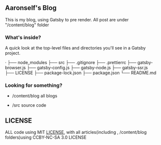 ## Aaronself's Blog
This is my blog, using Gatsby to pre render. All post are under "/content/blog" folder

### What's inside?

A quick look at the top-level files and directories you'll see in a Gatsby project.

  ·
  ├── node_modules
  ├── src
  ├── .gitignore
  ├── .prettierrc
  ├── gatsby-browser.js
  ├── gatsby-config.js
  ├── gatsby-node.js
  ├── gatsby-ssr.js
  ├── LICENSE
  ├── package-lock.json
  ├── package.json
  └── README.md

### Looking for something?
- /content/blog all blogs

- /src source code

## LICENSE
ALL code using MIT [LICENSE]((https://github.com/Aaronself/Aaronself_74.github.io/blob/master/LICENSE)), with all articles(including , /content/blog folders)using CCBY-NC-SA 3.0 LICENSE
